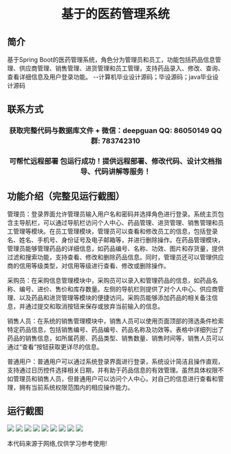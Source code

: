 <p><h1 align="center">基于的医药管理系统</h1></p>

## 简介
基于Spring Boot的医药管理系统，角色分为管理员和员工，功能包括药品信息管理、供应商管理、销售管理、进货管理和员工管理，支持药品录入、修改、查询、查看详细信息及用户登录功能。    --计算机毕业设计源码；毕设源码；java毕业设计源码


## 联系方式
<p><h3 align="center">获取完整代码与数据库文件 + 微信：deepguan QQ: 86050149 QQ群: 783742310</h3></p>
<p><h3 align="center">可帮忙远程部署 包运行成功！提供远程部署、修改代码、设计文档指导、代码讲解等服务！</h3></p>

## 功能介绍（完整见运行截图）
管理员：登录界面允许管理员输入用户名和密码并选择角色进行登录。系统主页包含主导航栏，可以通过导航栏访问个人中心、药品管理、进货管理、销售管理和员工管理等模块。在员工管理模块，管理员可以查看和修改员工的信息，包括登录名、姓名、手机号、身份证号及电子邮箱等，并进行删除操作。在药品管理模块，管理员能够管理药品的详细信息，如药品编号、名称、功效、图片和存货量，提供过滤和搜索功能，支持查看、修改和删除药品信息。同时，管理员还可以管理供应商的信用等级类型，对信用等级进行查看、修改或删除操作。

采购员：在采购信息管理模块中，采购员可以录入和管理药品的信息，如药品名称、编号、进价、售价和库存数量。左侧的导航栏则提供了对个人中心、供应商管理、以及药品和进货管理等模块的便捷访问。采购员能够添加药品的相关备注信息，并通过提交和取消按钮来保存或放弃当前输入的信息。

销售人员：在系统的销售管理模块中，销售人员可以使用页面顶部的筛选条件检索特定药品信息，包括销售编号、药品编号、药品名称及功效等。表格中详细列出了药品的销售信息，如所属药房、药品类型、销售数量、销售时间等，销售人员可以通过“查看”按钮获取更详尽的信息。

普通用户：普通用户可以通过系统登录界面进行登录，系统设计简洁且操作直观，支持通过日历控件选择相关日期，并有助于药品信息的有效管理。虽然具体权限不如管理员和销售人员，但普通用户可以访问个人中心，对自己的信息进行查看和管理，拥有当前系统权限范围内的相应操作能力。


## 运行截图
![](https://bs-1329754181.cos.ap-shanghai.myqcloud.com/spring/MedicalManagementSystem/img/001.jpg)
![](https://bs-1329754181.cos.ap-shanghai.myqcloud.com/spring/MedicalManagementSystem/img/002.jpg)
![](https://bs-1329754181.cos.ap-shanghai.myqcloud.com/spring/MedicalManagementSystem/img/003.jpg)
![](https://bs-1329754181.cos.ap-shanghai.myqcloud.com/spring/MedicalManagementSystem/img/004.jpg)
![](https://bs-1329754181.cos.ap-shanghai.myqcloud.com/spring/MedicalManagementSystem/img/005.jpg)
![](https://bs-1329754181.cos.ap-shanghai.myqcloud.com/spring/MedicalManagementSystem/img/006.jpg)
![](https://bs-1329754181.cos.ap-shanghai.myqcloud.com/spring/MedicalManagementSystem/img/007.jpg)
![](https://bs-1329754181.cos.ap-shanghai.myqcloud.com/spring/MedicalManagementSystem/img/008.jpg)
![](https://bs-1329754181.cos.ap-shanghai.myqcloud.com/spring/MedicalManagementSystem/img/009.jpg)

<p>本代码来源于网络,仅供学习参考使用!</p>
